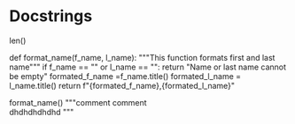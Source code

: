 # Docstrings

len()

def format_name(f_name, l_name):
    """This function formats first and last name"""
    if f_name == "" or l_name == "":
        return "Name or last name cannot be empty"
    formated_f_name =f_name.title()
    formated_l_name = l_name.title()
    return f"{formated_f_name},{formated_l_name}"


format_name()
"""comment comment  
dhdhdhdhdhd
"""